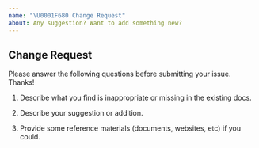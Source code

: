 ```yaml
---
name: "\U0001F680 Change Request"
about: Any suggestion? Want to add something new?
---
```


## Change Request

<!-- This repository is ONLY used to solve issues related to DOCS.
To discuss technical details or report a bug, please move to [other repositories](https://github.com/pingcap/).
If you have problems using the product and need technical support, [join our Slack channel](https://slack.tidb.io/invite?team=tidb-community&channel=everyone&ref=pingcap-docs).-->

Please answer the following questions before submitting your issue. Thanks!

1. Describe what you find is inappropriate or missing in the existing docs.


2. Describe your suggestion or addition.


3. Provide some reference materials (documents, websites, etc) if you could.


